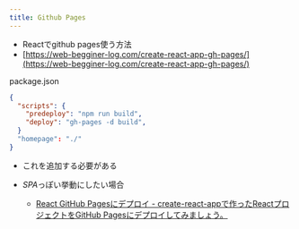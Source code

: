 ```yaml
---
title: Github Pages
---
```


* Reactでgithub pages使う方法
* [https://web-begginer-log.com/create-react-app-gh-pages/](https://web-begginer-log.com/create-react-app-gh-pages/)

package.json

````json
{
  "scripts": {
    "predeploy": "npm run build",
    "deploy": "gh-pages -d build",
  }
  "homepage": "./"
}
````

* これを追加する必要がある

* *SPA*っぽい挙動にしたい場合
  
  * [React GitHub Pagesにデプロイ - create-react-appで作ったReactプロジェクトをGitHub Pagesにデプロイしてみましょう。](https://dev-yakuza.posstree.com/react/github-pages/#404ページ)
